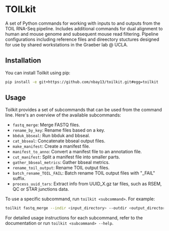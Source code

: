 # TOILkit

A set of Python commands for working with inputs to and outputs from the TOIL RNA-Seq pipeline. Includes additional commands for dual alignment to human and mouse genome and subsequent mouse read filtering. Pipeline configurations including reference files and direectory stuctures designed for use by shared workstations in the Graeber lab @ UCLA. 

## Installation

You can install Toilkit using pip:

```bash
pip install -e git+https://github.com/nbay13/toilkit.git#egg=toilkit
```

## Usage

Toilkit provides a set of subcommands that can be used from the command line. Here's an overview of the available subcommands:

- `fastq_merge`: Merge FASTQ files.
- `rename_by_key`: Rename files based on a key.
- `bbduk_bbseal`: Run bbduk and bbseal.
- `cat_bbseal`: Concatenate bbseal output files.
- `make_manifest`: Create a manifest file.
- `manifest_to_anno`: Convert a manifest file to an annotation file.
- `cut_manifest`: Split a manifest file into smaller parts.
- `gather_bbseal_metrics`: Gather bbseal metrics.
- `rename_toil_output`: Rename TOIL output files.
- `batch_rename_TOIL_FAIL`: Batch rename TOIL output files with "_FAIL" suffix.
- `process_uuid_tars`: Extract info from UUID_X.gz tar files, such as RSEM, QC or STAR junctions data.

To use a specific subcommand, run `toilkit <subcommand>`. For example:

```bash
toilkit fastq_merge --indir <input_directory> --outdir <output_directory>
```

For detailed usage instructions for each subcommand, refer to the documentation or run `toilkit <subcommand> --help`.

```
